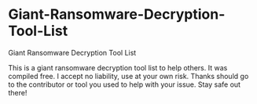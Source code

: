 # Giant-Ransomware-Decryption-Tool-List
Giant Ransomware Decryption Tool List

This is a giant ransomware decryption tool list to help others.  It was compiled free. I accept no liability, use at your own risk.  Thanks should go to the contributor or tool you used to help with your issue.  Stay safe out there!
